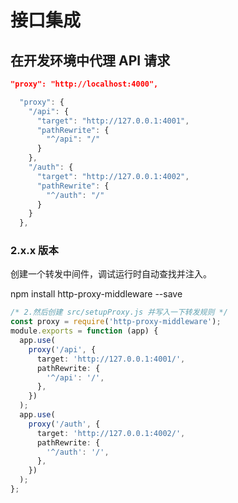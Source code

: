 # 接口集成

## 在开发环境中代理 API 请求

```json
"proxy": "http://localhost:4000",
```

```js
  "proxy": {
    "/api": {
      "target": "http://127.0.0.1:4001",
      "pathRewrite": {
        "^/api": "/"
      }
    },
    "/auth": {
      "target": "http://127.0.0.1:4002",
      "pathRewrite": {
        "^/auth": "/"
      }
    }
  },
```

### 2.x.x 版本

创建一个转发中间件，调试运行时自动查找并注入。

npm install http-proxy-middleware --save

```ts
/* 2.然后创建 src/setupProxy.js 并写入一下转发规则 */
const proxy = require('http-proxy-middleware');
module.exports = function (app) {
  app.use(
    proxy('/api', {
      target: 'http://127.0.0.1:4001/',
      pathRewrite: {
        '^/api': '/',
      },
    })
  );
  app.use(
    proxy('/auth', {
      target: 'http://127.0.0.1:4002/',
      pathRewrite: {
        '^/auth': '/',
      },
    })
  );
};
```
